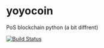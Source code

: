 # yoyocoin
PoS blockchain python (a bit diffrent)  

[![Build Status](https://travis-ci.com/hvuhsg/yoyocoin.svg?branch=main)](https://travis-ci.com/hvuhsg/yoyocoin)  
